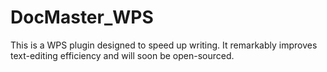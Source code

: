 # DocMaster_WPS
This is a WPS plugin designed to speed up writing. It remarkably improves text-editing efficiency and will soon be open-sourced.
